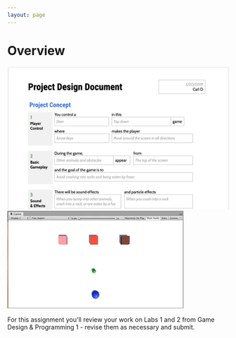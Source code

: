 ```yaml
---
layout: page
---
```


# Overview

<img class="overview-image" src="assets/images/lab-1-banner.png">
<img class="overview-image" src="assets/images/lab-2-banner.png">

For this assignment you'll review your work on Labs 1 and 2 from Game Design & Programming 1 - revise them as necessary and submit.

<!-- Pull in repostitory-scope variables from _data/page.yml -->
